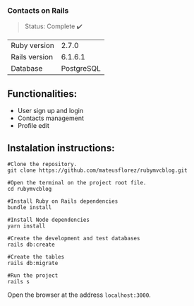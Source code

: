 ### Contacts on Rails
> Status: Complete :heavy_check_mark:

<table>
  <tr>
    <td>Ruby version</td>
    <td>
      2.7.0
    </td>
  </tr>
  <tr>
    <td>Rails version</td>
    <td>
       6.1.6.1
    </td>
  </tr>
  <tr>
    <td>Database</td>
    <td>
      PostgreSQL
    </td>
  </tr>
</table>

## Functionalities:
+ User sign up and login
+ Contacts management
+ Profile edit

## Instalation instructions:
```
#Clone the repository.
git clone https://github.com/mateusflorez/rubymvcblog.git

#Open the terminal on the project root file.
cd rubymvcblog

#Install Ruby on Rails dependencies
bundle install

#Install Node dependencies
yarn install

#Create the development and test databases
rails db:create

#Create the tables
rails db:migrate

#Run the project
rails s
```
Open the browser at the address `localhost:3000`.
